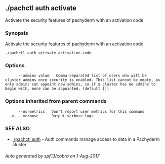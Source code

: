 ## ./pachctl auth activate

Activate the security features of pachyderm with an activation code

### Synopsis


Activate the security features of pachyderm with an activation code

```
./pachctl auth activate activation-code
```

### Options

```
      --admins value   Comma-separated list of users who will be cluster admins once security is enabled. This list cannot be empty, as only admins can appoint new admins, so if a cluster has no admins to begin with, none can be appointed. (default [])
```

### Options inherited from parent commands

```
      --no-metrics   Don't report user metrics for this command
  -v, --verbose      Output verbose logs
```

### SEE ALSO
* [./pachctl auth](./pachctl_auth.md)	 - Auth commands manage access to data in a Pachyderm cluster

###### Auto generated by spf13/cobra on 1-Aug-2017
